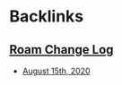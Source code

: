 
# Backlinks
## [Roam Change Log](<Roam Change Log.md>)
- [August 15th, 2020](<August 15th, 2020.md>)


